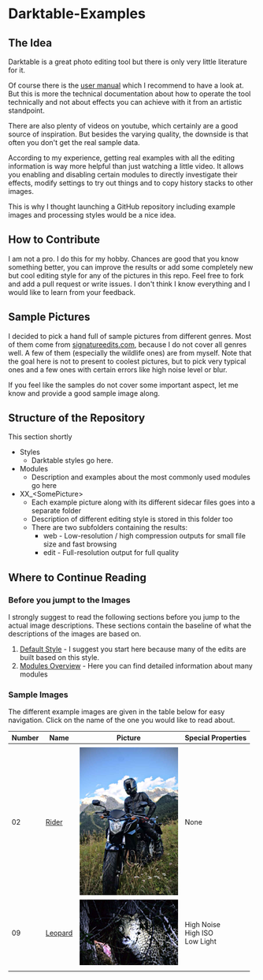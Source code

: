 # Darktable-Examples

## The Idea

Darktable is a great photo editing tool but there is only very little literature for it. 

Of course there is the [user manual](https://www.darktable.org/usermanual/en/) which I recommend to have a look at. But this is more the technical documentation about how to operate the tool technically and not about effects you can achieve with it from an artistic standpoint.

There are also plenty of videos on youtube, which certainly are a good source of inspiration. But besides the varying quality, the downside is that often you don't get the real sample data. 

According to my experience, getting real examples with all the editing information is way more helpful than just watching a little video. It allows you enabling and disabling certain modules to directly investigate their effects, modify settings to try out things and to copy history stacks to other images.

This is why I thought launching a GitHub repository including example images and processing styles would be a nice idea.

## How to Contribute

I am not a pro. I do this for my hobby. Chances are good that you know something better, you can improve the results or add some completely new but cool editing style for any of the pictures in this repo. Feel free to fork and add a pull request or write issues. I don't think I know everything and I would like to learn from your feedback.

## Sample Pictures

I decided to pick a hand full of sample pictures from different genres. Most of them come from [signatureedits.com](https://www.signatureedits.com), because I do not cover all genres well. A few of them (especially the wildlife ones) are from myself. Note that the goal here is not to present to coolest pictures, but to pick very typical ones and a few ones with certain errors like high noise level or blur.

If you feel like the samples do not cover some important aspect, let me know and provide a good sample image along.

## Structure of the Repository

This section shortly

* Styles 
  * Darktable styles go here. 
* Modules
  * Description and examples about the most commonly used modules go here
* XX_\<SomePicture\>
  * Each example picture along with its different sidecar files goes into a separate folder
  * Description of different editing style is stored in this folder too
  * There are two subfolders containing the results:
    * web - Low-resolution / high compression outputs for small file size and fast browsing
    * edit - Full-resolution output for full quality

## Where to Continue Reading

### Before you jumpt to the Images

I strongly suggest to read the following sections before you jump to the actual image descriptions. These sections contain the baseline of what the descriptions of the images are based on.

1. [Default Style](./Styles/doc/DefaultStyle.md) - I suggest you start here because many of the edits are built based on this style.
2. [Modules Overview](./Modules/Overview.md) - Here you can find detailed information about many modules

### Sample Images

The different example images are given in the table below for easy navigation. Click on the name of the one you would like to read about.

| Number | Name                                    | Picture                                            | Special Properties                       |
| ------ | --------------------------------------- | -------------------------------------------------- | ---------------------------------------- |
|        |                                         |                                                    |                                          |
| 02     | [Rider](./02_Rider/doc/Overview.md)     | <img src="./02_Rider/web/02_01.jpg" width="200">   | None                                     |
| 09     | [Leopard](./09_Leopard/doc/Overview.md) | <img src="./09_Leopard/web/09_01.jpg" width="200"> | High Noise <br />High ISO<br />Low Light |
|        |                                         |                                                    |                                          |

